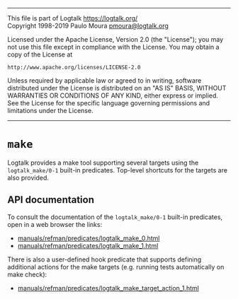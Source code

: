 
________________________________________________________________________

This file is part of Logtalk <https://logtalk.org/>  
Copyright 1998-2019 Paulo Moura <pmoura@logtalk.org>

Licensed under the Apache License, Version 2.0 (the "License");
you may not use this file except in compliance with the License.
You may obtain a copy of the License at

    http://www.apache.org/licenses/LICENSE-2.0

Unless required by applicable law or agreed to in writing, software
distributed under the License is distributed on an "AS IS" BASIS,
WITHOUT WARRANTIES OR CONDITIONS OF ANY KIND, either express or implied.
See the License for the specific language governing permissions and
limitations under the License.
________________________________________________________________________


`make`
======

Logtalk provides a make tool supporting several targets using the
`logtalk_make/0-1` built-in predicates. Top-level shortcuts for the
targets are also provided.


API documentation
-----------------

To consult the documentation of the `logtalk_make/0-1` built-in
predicates, open in a web browser the links:

- [manuals/refman/predicates/logtalk_make_0.html](https://logtalk.org/manuals/refman/predicates/logtalk_make_0.html)
- [manuals/refman/predicates/logtalk_make_1.html](https://logtalk.org/manuals/refman/predicates/logtalk_make_1.html)

There is also a user-defined hook predicate that supports defining additional
actions for the make targets (e.g. running tests automatically on make check):

- [manuals/refman/predicates/logtalk_make_target_action_1.html](https://logtalk.org/manuals/refman/predicates/logtalk_make_target_action_1.html)
